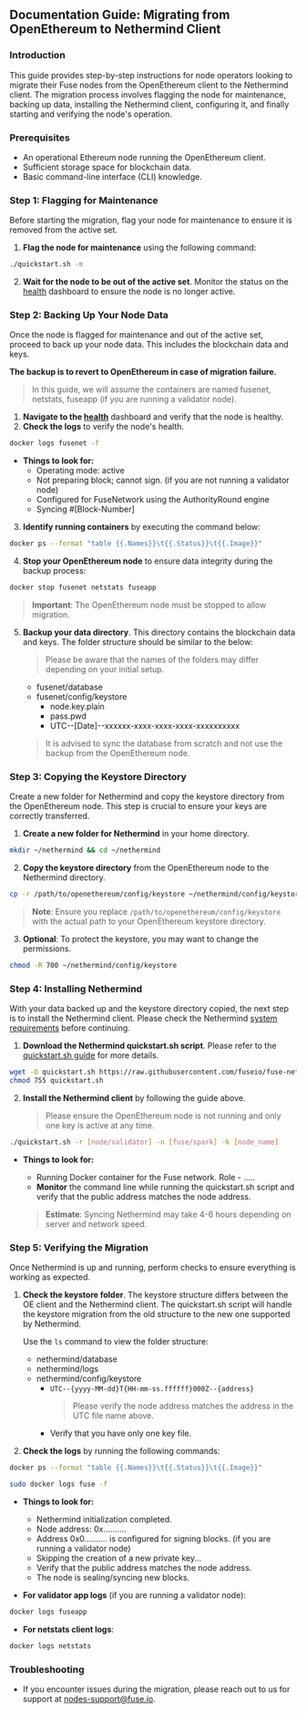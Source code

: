 ## Documentation Guide: Migrating from OpenEthereum to Nethermind Client

### Introduction

This guide provides step-by-step instructions for node operators looking to migrate their Fuse nodes from the OpenEthereum client to the Nethermind client. The migration process involves flagging the node for maintenance, backing up data, installing the Nethermind client, configuring it, and finally starting and verifying the node's operation.

### Prerequisites

- An operational Ethereum node running the OpenEthereum client.
- Sufficient storage space for blockchain data.
- Basic command-line interface (CLI) knowledge.

### Step 1: Flagging for Maintenance

Before starting the migration, flag your node for maintenance to ensure it is removed from the active set.

1. **Flag the node for maintenance** using the following command:

```bash
./quickstart.sh -m
```

2. **Wait for the node to be out of the active set**. Monitor the status on the [health](https://health.fuse.io/) dashboard to ensure the node is no longer active.

### Step 2: Backing Up Your Node Data

Once the node is flagged for maintenance and out of the active set, proceed to back up your node data. This includes the blockchain data and keys.

**The backup is to revert to OpenEthereum in case of migration failure.**

> In this guide, we will assume the containers are named fusenet, netstats, fuseapp (if you are running a validator node).

1. **Navigate to the [health](https://health.fuse.io/)** dashboard and verify that the node is healthy.
2. **Check the logs** to verify the node's health.

```bash
docker logs fusenet -f
```

- **Things to look for:**
  - Operating mode: active
  - Not preparing block; cannot sign. (if you are not running a validator node)
  - Configured for FuseNetwork using the AuthorityRound engine
  - Syncing #[Block-Number]

3. **Identify running containers** by executing the command below:

```bash
docker ps --format "table {{.Names}}\t{{.Status}}\t{{.Image}}"
```

4. **Stop your OpenEthereum node** to ensure data integrity during the backup process:

```bash
docker stop fusenet netstats fuseapp
```

> **Important**: The OpenEthereum node must be stopped to allow migration.

5. **Backup your data directory**. This directory contains the blockchain data and keys. The folder structure should be similar to the below:

   > Please be aware that the names of the folders may differ depending on your initial setup.

   - fusenet/database
   - fusenet/config/keystore
     - node.key.plain
     - pass.pwd
     - UTC--[Date]--xxxxxx-xxxx-xxxx-xxxx-xxxxxxxxxx

   > It is advised to sync the database from scratch and not use the backup from the OpenEthereum node.

### Step 3: Copying the Keystore Directory

Create a new folder for Nethermind and copy the keystore directory from the OpenEthereum node. This step is crucial to ensure your keys are correctly transferred.

1. **Create a new folder for Nethermind** in your home directory.

```bash
mkdir ~/nethermind && cd ~/nethermind
```

2. **Copy the keystore directory** from the OpenEthereum node to the Nethermind directory.

```bash
cp -r /path/to/openethereum/config/keystore ~/nethermind/config/keystore
```

> **Note**: Ensure you replace `/path/to/openethereum/config/keystore` with the actual path to your OpenEthereum keystore directory.

3. **Optional**: To protect the keystore, you may want to change the permissions.

```bash
chmod -R 700 ~/nethermind/config/keystore
```

### Step 4: Installing Nethermind

With your data backed up and the keystore directory copied, the next step is to install the Nethermind client. Please check the Nethermind [system requirements](https://docs.nethermind.io/get-started/system-requirements/) before continuing.

1. **Download the Nethermind quickstart.sh script**. Please refer to the [quickstart.sh guide](https://github.com/fuseio/fuse-network/tree/master/nethermind) for more details.

```bash
wget -O quickstart.sh https://raw.githubusercontent.com/fuseio/fuse-network/master/nethermind/quickstart.sh
chmod 755 quickstart.sh
```

2. **Install the Nethermind client** by following the guide above.
   > Please ensure the OpenEthereum node is not running and only one key is active at any time.

```bash
./quickstart.sh -r [node/validator] -n [fuse/spark] -k [node_name]
```

- **Things to look for:**

  - Running Docker container for the Fuse network. Role - .....
  - **Monitor** the command line while running the quickstart.sh script and verify that the public address matches the node address.

  > **Estimate**: Syncing Nethermind may take 4-6 hours depending on server and network speed.

### Step 5: Verifying the Migration

Once Nethermind is up and running, perform checks to ensure everything is working as expected.

1. **Check the keystore folder**. The keystore structure differs between the OE client and the Nethermind client. The quickstart.sh script will handle the keystore migration from the old structure to the new one supported by Nethermind.

   Use the `ls` command to view the folder structure:

   - nethermind/database
   - nethermind/logs
   - nethermind/config/keystore
     - `UTC--{yyyy-MM-dd}T{HH-mm-ss.ffffff}000Z--{address}`
       > Please verify the node address matches the address in the UTC file name above.
     - Verify that you have only one key file.

2. **Check the logs** by running the following commands:

```bash
docker ps --format "table {{.Names}}\t{{.Status}}\t{{.Image}}"

sudo docker logs fuse -f
```

- **Things to look for:**

  - Nethermind initialization completed.
  - Node address: 0x..........
  - Address 0x0.......... is configured for signing blocks. (if you are running a validator node)
  - Skipping the creation of a new private key...
  - Verify that the public address matches the node address.
  - The node is sealing/syncing new blocks.

- **For validator app logs** (if you are running a validator node):

```bash
docker logs fuseapp
```

- **For netstats client logs**:

```bash
docker logs netstats
```

### Troubleshooting

- If you encounter issues during the migration, please reach out to us for support at nodes-support@fuse.io.
